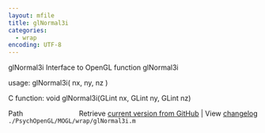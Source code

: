 ```yaml
---
layout: mfile
title: glNormal3i
categories:
  - wrap
encoding: UTF-8
---
```


glNormal3i  Interface to OpenGL function glNormal3i  

usage:  glNormal3i( nx, ny, nz )  

C function:  void glNormal3i(GLint nx, GLint ny, GLint nz)  


<div class="code_header" style="text-align:right;">
  <span style="float:left;">Path&nbsp;&nbsp;</span> <span class="counter">Retrieve <a href=
  "https://raw.github.com/Psychtoolbox-3/Psychtoolbox-3/beta/./PsychOpenGL/MOGL/wrap/glNormal3i.m">current version from GitHub</a> | View <a href=
  "https://github.com/Psychtoolbox-3/Psychtoolbox-3/commits/beta/./PsychOpenGL/MOGL/wrap/glNormal3i.m">changelog</a></span>
</div>
<div class="code">
  <code>./PsychOpenGL/MOGL/wrap/glNormal3i.m</code>
</div>

